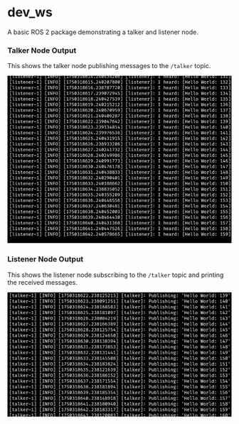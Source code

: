 # dev_ws

A basic ROS 2 package demonstrating a talker and listener node.

### Talker Node Output
This shows the talker node publishing messages to the `/talker` topic.

![Talker node running in terminal](images/talker-output.png)

### Listener Node Output
This shows the listener node subscribing to the `/talker` topic and printing the received messages.

![Listener node running in terminal](images/listener-output.png)